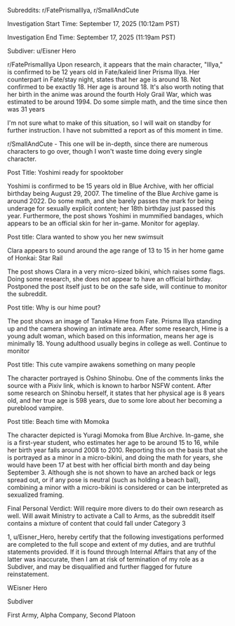 Subreddits: r/FatePrismalllya, r/SmallAndCute

Investigation Start Time: September 17, 2025 (10:12am PST)

Investigation End Time: September 17, 2025 (11:19am PST)

Subdiver: u/Eisner Hero

r/FatePrismalllya Upon research, it appears that the main character, "Illya," is confirmed to be 12 years old in Fate/kaleid liner Prisma Illya. Her counterpart in Fate/stay night, states that her age is around 18. Not confirmed to be exactly 18. Her age is around 18. It's also worth noting that her birth in the anime was around the fourth Holy Grail War, which was estimated to be around 1994. Do some simple math, and the time since then was 31 years

I'm not sure what to make of this situation, so I will wait on standby for further instruction. I have not submitted a report as of this moment in time.

r/SmallAndCute - This one will be in-depth, since there are numerous characters to go over, though I won't waste time doing every single character.

Post Title: Yoshimi ready for spooktober

Yoshimi is confirmed to be 15 years old in Blue Archive, with her official birthday being August 29, 2007. The timeline of the Blue Archive game is around 2022. Do some math, and she barely passes the mark for being underage for sexually explicit content; her 18th birthday just passed this year. Furthermore, the post shows Yoshimi in mummified bandages, which appears to be an official skin for her in-game. Monitor for ageplay.

Post title: Clara wanted to show you her new swimsuit

Clara appears to sound around the age range of 13 to 15 in her home game of Honkai: Star Rail

The post shows Clara in a very micro-sized bikini, which raises some flags. Doing some research, she does not appear to have an official birthday. Postponed the post itself just to be on the safe side, will continue to monitor the subreddit.

Post title: Why is our hime pout?

The post shows an image of Tanaka Hime from Fate. Prisma Illya standing up and the camera showing an intimate area. After some research, Hime is a young adult woman, which based on this information, means her age is minimally 18. Young adulthood usually begins in college as well. Continue to monitor

Post title: This cute vampire awakens something on many people

The character portrayed is Oshino Shinobu. One of the comments links the source with a Pixiv link, which is known to harbor NSFW content. After some research on Shinobu herself, it states that her physical age is 8 years old, and her true age is 598 years, due to some lore about her becoming a pureblood vampire.

Post title: Beach time with Momoka

The character depicted is Yuragi Momoka from Blue Archive. In-game, she is a first-year student, who estimates her age to be around 15 to 16, while her birth year falls around 2008 to 2010. Reporting this on the basis that she is portrayed as a minor in a micro-bikini, and doing the math for years, she would have been 17 at best with her official birth month and day being September 3. Although she is not shown to have an arched back or legs spread out, or if any pose is neutral (such as holding a beach ball), combining a minor with a micro-bikini is considered or can be interpreted as sexualized framing.

Final Personal Verdict: Will require more divers to do their own research as well. Will await Ministry to activate a Call to Arms, as the subreddit itself contains a mixture of content that could fall under Category 3

1, u/Eisner_Hero, hereby certify that the following investigations performed are completed to the full scope and extent of my duties, and are truthful statements provided. If it is found through Internal Affairs that any of the latter was inaccurate, then I am at risk of termination of my role as a Subdiver, and may be disqualified and further flagged for future reinstatement.

WEisner Hero

Subdiver

First Army, Alpha Company, Second Platoon